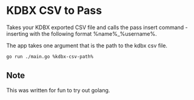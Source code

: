 # KDBX CSV to Pass

Takes your KDBX exported CSV file and calls the pass insert command - inserting with the following format %name%_%username%.

The app takes one argument that is the path to the kdbx csv file.

```sh
go run ./main.go %kdbx-csv-path%

```

## Note

This was written for fun to try out golang.
